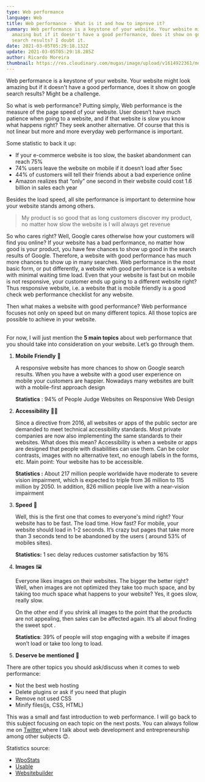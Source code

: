 ```yaml
---
type: Web performance
language: Web
title: Web performance - What is it and how to improve it?
summary: Web performance is a keystone of your website. Your website might look
  amazing but if it doesn't have a good performance, does it show on google
  search results? I doubt it.
date: 2021-03-05T05:29:18.132Z
update: 2021-03-05T05:29:18.285Z
author: Ricardo Moreira
thumbnail: https://res.cloudinary.com/mugas/image/upload/v1614922361/monday_zv1qaj.png
---
```

Web performance is a keystone of your website. Your website might look amazing but if it doesn't have a good performance, does it show on google search results? Might be a challenge. 

So what is web performance? Putting simply, Web performance is the measure of the page speed of your website. User doesn’t have much patience when going to a website, and if that website is slow you know what happens right? They seek another alternative. Of course that this is not linear but more and more everyday web performance is important. 

Some statistic to back it up: 

* If your e-commerce website is too slow, the basket abandonment can reach 75%
* 74% users leave the website on mobile if it doesn’t load after 5sec
* 44% of customers will tell their friends about a bad experience online
* Amazon realizes that “only” one second in their website could cost 1.6 billion in sales each year

Besides the load speed, all site performance is important to determine how your website stands among others. 

> My product is so good that as long customers discover my product, no matter how slow the website is I will always get revenue

So who cares right? Well, Google cares otherwise how your customers will find you online?  If your website has a bad performance, no matter how good is your product, you have few chances to show up good in the search results of Google.  Therefore, a website with good performance has much more chances to show up in many searches. Web performance in the most basic form, or put differently, a website with good performance is a website with minimal waiting time load. Even that your website is fast but on mobile is not responsive, your customer ends up going to a different website right? Thus responsive website, i.e. a website that is mobile friendly is a good check web performance checklist for any website. 

Then what makes a website with good performance? Web performance focuses not only on speed but on many different topics. All those topics are possible to achieve in your website.

\
For now, I will just mention the **5 main topics** about web performance that you should take into consideration on your website. Let’s go through them.

1. **Mobile Friendly**  📱

   A responsive website has more chances to show on Google search results. When you have a website with a good user experience on mobile your customers are happier. Nowadays many websites are built with a mobile-first approach design 

   **Statistics** : 94% of People Judge Websites on Responsive Web Design
2. **Accessibility** 🦻🏻

   Since a directive from 2016, all websites or apps of the public sector are demanded to meet technical accessibility standards. Most private companies are now also implementing the same standards to their websites. What does this mean? Accessibility is when a website or apps are designed that people with disabilities can use them. Can be color contrasts, images with no alternative text, no enough labels in the forms, etc. Main point: Your website has to be accessible. 

   **Statistics :**  About 217 million people worldwide have moderate to severe vision impairment, which is expected to triple from 36 million to 115 million by 2050. In addition, 826 million people live with a near-vision impairment
3. **Speed** 🚄

    Well, this is the first one that comes to everyone's mind right? Your website has to be fast. The load time. How fast? For mobile, your website should load in 1-2 seconds. It’s crazy but pages that take more than 3 seconds tend to be abandoned by the users ( around 53% of mobiles sites). 

   **Statistics:** 1 sec delay reduces customer satisfaction by 16%
4. **Images** 🖼️

   Everyone likes images on their websites. The bigger the better right? Well, when images are not optimized they take too much space, and by taking too much space what happens to your website? Yes, it goes slow, really slow. 

   On the other end  if you shrink all images to the point that the products are not appealing, then sales can be affected again. It’s all about finding the sweet spot .

   **Statistics**: 39% of people will stop engaging with a website if images won’t load or take too long to load.
5. **Deserve be mentioned** 🍢

There are other topics you should ask/discuss when it comes to web performance: 

* Not the best web hosting
* Delete plugins or ask if you need that plugin
* Remove not used CSS
* Minify files(js, CSS, HTML)

This was a small and fast introduction to web performance. I will go back to this subject focusing on each topic on the next posts. 
You can always follow me on [Twitter ](https://twitter.com/mugas11)where I talk about web development and entrepreneurship among other subjects 😊.

Statistics source:

* [WpoStats](https://wpostats.com/)
* [Usable](https://blog.usablenet.com/)
* [Websitebuilder](https://www.websitebuilderexpert.com/building-websites/website-load-time-statistics/)

